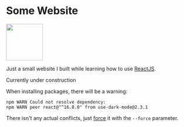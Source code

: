 # Some Website
<img src="https://cdn.discordapp.com/attachments/625670917263196174/679323937934671873/Birb.png" width="100" />

Just a small website I built while learning how to use [ReactJS](https://reactjs.org/).

Currently under construction

When installing packages, there will be a warning:
```
npm WARN Could not resolve dependency:
npm WARN peer react@"^16.8.0" from use-dark-mode@2.3.1
```
There isn't any actual conflicts, just [force](https://github.com/donavon/use-dark-mode/issues/69#issuecomment-805969670) it with the `--force` parameter.